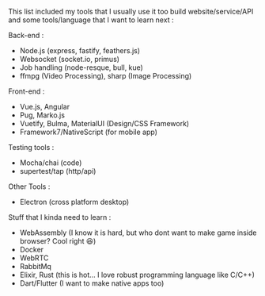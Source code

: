 This list included my tools that I usually use it too build website/service/API and some tools/language that I want to learn next :

Back-end :
  - Node.js (express, fastify, feathers.js)
  - Websocket (socket.io, primus)
  - Job handling (node-resque, bull, kue)
  - ffmpg (Video Processing), sharp (Image Processing)

Front-end :
  - Vue.js, Angular
  - Pug, Marko.js
  - Vuetify, Bulma, MaterialUI (Design/CSS Framework)
  - Framework7/NativeScript (for mobile app)

Testing tools :
  - Mocha/chai (code)
  - supertest/tap (http/api)

Other Tools :
  - Electron (cross platform desktop)


Stuff that I kinda need to learn :
  - WebAssembly (I know it is hard, but who dont want to make game inside browser? Cool right 😆)
  - Docker
  - WebRTC
  - RabbitMq
  - Elixir, Rust (this is hot... I love robust programming language like C/C++)
  - Dart/Flutter (I want to make native apps too)